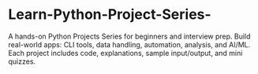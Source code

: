 # Learn-Python-Project-Series-
A hands-on Python Projects Series for beginners and interview prep. Build real-world apps: CLI tools, data handling, automation, analysis, and AI/ML. Each project includes code, explanations, sample input/output, and mini quizzes.
